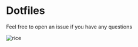# Dotfiles

Feel free to open an issue if you have any questions

![rice](https://github.com/ThomasTraineau/Dotfiles/blob/main/bspwmRicev2.png)
